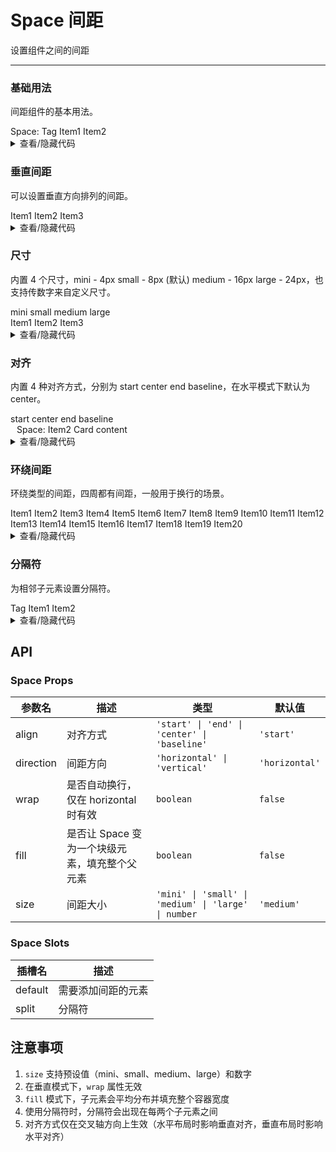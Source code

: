 # Space 间距

设置组件之间的间距

---

### 基础用法

间距组件的基本用法。

<div class="cell-demo">
  <yc-space>
    <yc-typography-text>Space:</yc-typography-text>
    <yc-tag v-if="false" color='arcoblue'>Tag</yc-tag>
    <yc-button type="primary">Item1</yc-button>
    <yc-button type="primary">Item2</yc-button>
    <yc-switch defaultChecked />
  </yc-space>
</div>

<details>
<summary>查看/隐藏代码</summary>

```vue
<template>
  <yc-space>
    <yc-typography-text>Space:</yc-typography-text>
    <yc-tag
      v-if="false"
      color="arcoblue">
      Tag
    </yc-tag>
    <yc-button type="primary">Item1</yc-button>
    <yc-button type="primary">Item2</yc-button>
    <yc-switch defaultChecked />
  </yc-space>
</template>
```

</details>

### 垂直间距

可以设置垂直方向排列的间距。

<div class="cell-demo">
  <yc-space direction="vertical" fill>
    <yc-button type="primary" long>Item1</yc-button>
    <yc-button type="primary" long>Item2</yc-button>
    <yc-button type="primary" long>Item3</yc-button>
  </yc-space>
</div>

<details>
<summary>查看/隐藏代码</summary>

```vue
<template>
  <yc-space
    direction="vertical"
    fill>
    <yc-button
      type="primary"
      long
      >Item1</yc-button
    >
    <yc-button
      type="primary"
      long
      >Item2</yc-button
    >
    <yc-button
      type="primary"
      long
      >Item3</yc-button
    >
  </yc-space>
</template>
```

</details>

### 尺寸

内置 4 个尺寸，<yc-tag>mini - 4px</yc-tag> <yc-tag>small - 8px (默认)</yc-tag> <yc-tag>medium - 16px</yc-tag> <yc-tag>large - 24px</yc-tag>，也支持传数字来自定义尺寸。

<div class="cell-demo">
  <div>
    <div style="marginBottom: 20px">
      <yc-radio-group v-model="size" type='button'>
        <yc-radio value="mini">mini</yc-radio>
        <yc-radio value="small">small</yc-radio>
        <yc-radio value="medium">medium</yc-radio>
        <yc-radio value="large">large</yc-radio>
      </yc-radio-group>
    </div>
    <yc-space :size="size">
      <yc-button type="primary">Item1</yc-button>
      <yc-button type="primary">Item2</yc-button>
      <yc-button type="primary">Item3</yc-button>
    </yc-space>
  </div>
</div>

<details>
<summary>查看/隐藏代码</summary>

```vue
<template>
  <div>
    <div style="marginBottom: 20px">
      <yc-radio-group
        v-model="size"
        type="button">
        <yc-radio value="mini">mini</yc-radio>
        <yc-radio value="small">small</yc-radio>
        <yc-radio value="medium">medium</yc-radio>
        <yc-radio value="large">large</yc-radio>
      </yc-radio-group>
    </div>
    <yc-space :size="size">
      <yc-button type="primary">Item1</yc-button>
      <yc-button type="primary">Item2</yc-button>
      <yc-button type="primary">Item3</yc-button>
    </yc-space>
  </div>
</template>

<script setup>
import { ref } from 'vue';
const size = ref('medium');
</script>
```

</details>

### 对齐

内置 4 种对齐方式，分别为 <yc-tag>start</yc-tag> <yc-tag>center</yc-tag> <yc-tag>end</yc-tag> <yc-tag>baseline</yc-tag>，在水平模式下默认为 <yc-tag>center</yc-tag>。

<div class="cell-demo">
  <div>
    <div style="marginBottom: 20px">
      <yc-radio-group v-model="align" type='button'>
        <yc-radio value="start">start</yc-radio>
        <yc-radio value="center">center</yc-radio>
        <yc-radio value="end">end</yc-radio>
        <yc-radio value="baseline">baseline</yc-radio>
      </yc-radio-group>
    </div>
    <yc-space :align="align" style="backgroundColor: var(--color-fill-2);padding: 10px;">
      <yc-typography-text>Space:</yc-typography-text>
      <yc-button type="primary">Item2</yc-button>
      <yc-card title='Card'>
        Card content
      </yc-card>
    </yc-space>
  </div>
</div>

<details>
<summary>查看/隐藏代码</summary>

```vue
<template>
  <div>
    <div style="marginBottom: 20px">
      <yc-radio-group
        v-model="align"
        type="button">
        <yc-radio value="start">start</yc-radio>
        <yc-radio value="center">center</yc-radio>
        <yc-radio value="end">end</yc-radio>
        <yc-radio value="baseline">baseline</yc-radio>
      </yc-radio-group>
    </div>
    <yc-space
      :align="align"
      style="backgroundColor: var(--color-fill-2);padding: 10px;">
      <yc-typography-text>Space:</yc-typography-text>
      <yc-button type="primary">Item2</yc-button>
      <yc-card title="Card"> Card content </yc-card>
    </yc-space>
  </div>
</template>

<script setup>
import { ref } from 'vue';
const align = ref('center');
</script>
```

</details>

### 环绕间距

环绕类型的间距，四周都有间距，一般用于换行的场景。

<div class="cell-demo">
  <yc-space wrap>
    <yc-button type="primary">Item1</yc-button>
    <yc-button type="primary">Item2</yc-button>
    <yc-button type="primary">Item3</yc-button>
    <yc-button type="primary">Item4</yc-button>
    <yc-button type="primary">Item5</yc-button>
    <yc-button type="primary">Item6</yc-button>
    <yc-button type="primary">Item7</yc-button>
    <yc-button type="primary">Item8</yc-button>
    <yc-button type="primary">Item9</yc-button>
    <yc-button type="primary">Item10</yc-button>
    <yc-button type="primary">Item11</yc-button>
    <yc-button type="primary">Item12</yc-button>
    <yc-button type="primary">Item13</yc-button>
    <yc-button type="primary">Item14</yc-button>
    <yc-button type="primary">Item15</yc-button>
    <yc-button type="primary">Item16</yc-button>
    <yc-button type="primary">Item17</yc-button>
    <yc-button type="primary">Item18</yc-button>
    <yc-button type="primary">Item19</yc-button>
    <yc-button type="primary">Item20</yc-button>
  </yc-space>
</div>

<details>
<summary>查看/隐藏代码</summary>

```vue
<template>
  <yc-space wrap>
    <yc-button type="primary">Item1</yc-button>
    <yc-button type="primary">Item2</yc-button>
    <yc-button type="primary">Item3</yc-button>
    <yc-button type="primary">Item4</yc-button>
    <yc-button type="primary">Item5</yc-button>
    <yc-button type="primary">Item6</yc-button>
    <yc-button type="primary">Item7</yc-button>
    <yc-button type="primary">Item8</yc-button>
    <yc-button type="primary">Item9</yc-button>
    <yc-button type="primary">Item10</yc-button>
    <yc-button type="primary">Item11</yc-button>
    <yc-button type="primary">Item12</yc-button>
    <yc-button type="primary">Item13</yc-button>
    <yc-button type="primary">Item14</yc-button>
    <yc-button type="primary">Item15</yc-button>
    <yc-button type="primary">Item16</yc-button>
    <yc-button type="primary">Item17</yc-button>
    <yc-button type="primary">Item18</yc-button>
    <yc-button type="primary">Item19</yc-button>
    <yc-button type="primary">Item20</yc-button>
  </yc-space>
</template>
```

</details>

### 分隔符

为相邻子元素设置分隔符。

<div class="cell-demo">
  <yc-space>
    <template #split>
      <yc-divider direction="vertical" />
    </template>
    <yc-tag v-if="false" color='arcoblue'>Tag</yc-tag>
    <yc-button type="primary">Item1</yc-button>
    <yc-button type="primary">Item2</yc-button>
    <yc-switch defaultChecked />
  </yc-space>
</div>

<details>
<summary>查看/隐藏代码</summary>

```vue
<template>
  <yc-space>
    <template #split>
      <yc-divider direction="vertical" />
    </template>
    <yc-tag
      v-if="false"
      color="arcoblue"
      >Tag</yc-tag
    >
    <yc-button type="primary">Item1</yc-button>
    <yc-button type="primary">Item2</yc-button>
    <yc-switch defaultChecked />
  </yc-space>
</template>
```

</details>

<script setup>
import { ref, reactive } from 'vue';
const align = ref('center');
const size = ref('medium');
</script>

## API

### Space Props

| 参数名    | 描述                                          | 类型                                                 | 默认值         |
| --------- | --------------------------------------------- | ---------------------------------------------------- | -------------- |
| align     | 对齐方式                                      | `'start' \| 'end' \| 'center' \| 'baseline'`         | `'start'`      |
| direction | 间距方向                                      | `'horizontal' \| 'vertical'`                         | `'horizontal'` |
| wrap      | 是否自动换行，仅在 horizontal 时有效          | `boolean`                                            | `false`        |
| fill      | 是否让 Space 变为一个块级元素，填充整个父元素 | `boolean`                                            | `false`        |
| size      | 间距大小                                      | `'mini' \| 'small' \| 'medium' \| 'large' \| number` | `'medium'`     |

### Space Slots

| 插槽名  | 描述               |
| ------- | ------------------ |
| default | 需要添加间距的元素 |
| split   | 分隔符             |

## 注意事项

1. `size` 支持预设值（mini、small、medium、large）和数字
2. 在垂直模式下，`wrap` 属性无效
3. `fill` 模式下，子元素会平均分布并填充整个容器宽度
4. 使用分隔符时，分隔符会出现在每两个子元素之间
5. 对齐方式仅在交叉轴方向上生效（水平布局时影响垂直对齐，垂直布局时影响水平对齐）
